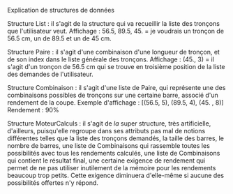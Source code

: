 Explication de structures de données

Structure List : il s'agit de la structure qui va recueillir la liste des tronçons que l'utilisateur veut. 
Affichage : 56.5, 89.5, 45. = je voudrais un tronçon de 56.5 cm, un de 89.5 et un de 45 cm.

Structure Paire : il s'agit d'une combinaison d'une longueur de tronçon, et de son index dans le liste générale des tronçons.
Affichage : (45., 3) = il s'agit d'un tronçon de 56.5 cm qui se trouve en troisième position de la liste des demandes de l'utilisateur.

Structure Combinaison : il s'agit d'une liste de Paire, qui représente une des combinaisons possibles de tronçons sur une certaine barre, associé d'un rendement de la coupe.
Exemple d'affichage : 
[(56.5, 5), (89.5, 4), (45. , 8)]
Rendement : 90%

Structure MoteurCalculs : il s'agit de *la* super structure, très artificielle, d'ailleurs, puisqu'elle regroupe dans ses attributs pas mal de notions différentes telles que la liste des tronçons demandés, la taille des barres, le nombre de barres, une liste de Combinaisons qui rassemble toutes les possibilités avec tous les rendements calculés, une liste de Combinaisons qui contient le résultat final, une certaine exigence de rendement qui permet de ne pas utiliser inutilement de la mémoire pour les rendements beaucoup trop petits. Cette exigence diminuera d'elle-même si aucune des possibilités offertes n'y répond.


